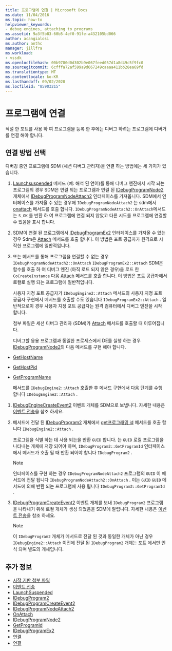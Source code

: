 ```yaml
---
title: 프로그램에 연결 | Microsoft Docs
ms.date: 11/04/2016
ms.topic: how-to
helpviewer_keywords:
- debug engines, attaching to programs
ms.assetid: 9a3f5b83-60b5-4ef0-91fe-a432105bd066
author: acangialosi
ms.author: anthc
manager: jillfra
ms.workload:
- vssdk
ms.openlocfilehash: 00b9780d0d302b9e067feed057d1a8d49c5f9fc0
ms.sourcegitcommit: 6cfffa72af599a9d667249caaaa411bb28ea69fd
ms.translationtype: MT
ms.contentlocale: ko-KR
ms.lasthandoff: 09/02/2020
ms.locfileid: "85903215"
---
```

# <a name="attach-to-the-program"></a>프로그램에 연결
적절 한 포트를 사용 하 여 프로그램을 등록 한 후에는 디버그 하려는 프로그램에 디버거를 연결 해야 합니다.

## <a name="choose-how-to-attach"></a>연결 방법 선택
 디버깅 중인 프로그램에 SDM (세션 디버그 관리자)을 연결 하는 방법에는 세 가지가 있습니다.

1. [Launchsuspended](../../extensibility/debugger/reference/idebugenginelaunch2-launchsuspended.md) 메서드 (예: 해석 된 언어)를 통해 디버그 엔진에서 시작 되는 프로그램의 경우 SDM은 연결 되는 프로그램과 연결 된 [IDebugProgramNode2](../../extensibility/debugger/reference/idebugprogramnode2.md) 개체에서 [IDebugProgramNodeAttach2](../../extensibility/debugger/reference/idebugprogramnodeattach2.md) 인터페이스를 가져옵니다. SDM에서 인터페이스를 가져올 수 있는 경우에 `IDebugProgramNodeAttach2` 는 sdm에서 [onattach](../../extensibility/debugger/reference/idebugprogramnodeattach2-onattach.md) 메서드를 호출 합니다. `IDebugProgramNodeAttach2::OnAttach`메서드는 `S_OK` 를 반환 하 여 프로그램에 연결 되지 않았고 다른 시도를 프로그램에 연결할 수 있음을 표시 합니다.

2. SDM이 연결 된 프로그램에서 [IDebugProgramEx2](../../extensibility/debugger/reference/idebugprogramex2.md) 인터페이스를 가져올 수 있는 경우 Sdm은 [Attach](../../extensibility/debugger/reference/idebugprogramex2-attach.md) 메서드를 호출 합니다. 이 방법은 포트 공급자가 원격으로 시작한 프로그램에 일반적입니다.

3. 또는 메서드를 통해 프로그램을 연결할 수 없는 경우 `IDebugProgramNodeAttach2::OnAttach` `IDebugProgramEx2::Attach` SDM은 함수를 호출 하 여 디버그 엔진 (아직 로드 되지 않은 경우)을 로드 한 `CoCreateInstance` 다음 [Attach](../../extensibility/debugger/reference/idebugengine2-attach.md) 메서드를 호출 합니다. 이 방법은 포트 공급자에서 로컬로 실행 되는 프로그램에 일반적입니다.

    사용자 지정 포트 공급자가 `IDebugEngine2::Attach` 메서드의 사용자 지정 포트 공급자 구현에서 메서드를 호출할 수도 있습니다 `IDebugProgramEx2::Attach` . 일반적으로이 경우 사용자 지정 포트 공급자는 원격 컴퓨터에서 디버그 엔진을 시작 합니다.

   첨부 파일은 세션 디버그 관리자 (SDM)가 [Attach](../../extensibility/debugger/reference/idebugengine2-attach.md) 메서드를 호출할 때 이루어집니다.

   디버그할 응용 프로그램과 동일한 프로세스에서 DE를 실행 하는 경우 [IDebugProgramNode2](../../extensibility/debugger/reference/idebugprogramnode2.md)의 다음 메서드를 구현 해야 합니다.

- [GetHostName](../../extensibility/debugger/reference/idebugprogramnode2-gethostname.md)

- [GetHostPid](../../extensibility/debugger/reference/idebugprogramnode2-gethostpid.md)

- [GetProgramName](../../extensibility/debugger/reference/idebugprogramnode2-getprogramname.md)

  메서드를 `IDebugEngine2::Attach` 호출한 후 메서드 구현에서 다음 단계를 수행 합니다 `IDebugEngine2::Attach` .

1. [IDebugEngineCreateEvent2](../../extensibility/debugger/reference/idebugenginecreateevent2.md) 이벤트 개체를 SDM으로 보냅니다. 자세한 내용은 [이벤트 전송](../../extensibility/debugger/sending-events.md)을 참조 하세요.

2. 메서드에 전달 된 [IDebugProgram2](../../extensibility/debugger/reference/idebugprogram2.md) 개체에서 [get프로그래밍 id](../../extensibility/debugger/reference/idebugprogram2-getprogramid.md) 메서드를 호출 합니다 `IDebugEngine2::Attach` .

     프로그램을 식별 하는 데 사용 되는을 반환 `GUID` 합니다. 는 `GUID` 로컬 프로그램을 나타내는 개체에 저장 되어야 하며, `IDebugProgram2::GetProgramId` 인터페이스에서 메서드가 호출 될 때 반환 되어야 합니다 `IDebugProgram2` .

    > [!NOTE]
    > 인터페이스를 구현 하는 경우 `IDebugProgramNodeAttach2` 프로그램의 `GUID` 이 메서드에 전달 됩니다 `IDebugProgramNodeAttach2::OnAttach` . 이는 `GUID` `GUID` 메서드에 의해 반환 되는 프로그램에 사용 됩니다 `IDebugProgram2::GetProgramId` .

3. [IDebugProgramCreateEvent2](../../extensibility/debugger/reference/idebugprogramcreateevent2.md) 이벤트 개체를 보내 `IDebugProgram2` 프로그램을 나타내기 위해 로컬 개체가 생성 되었음을 SDM에 알립니다. 자세한 내용은 [이벤트 전송](../../extensibility/debugger/sending-events.md)을 참조 하세요.

    > [!NOTE]
    > 이 `IDebugProgram2` 개체가 메서드로 전달 된 것과 동일한 개체가 아닌 경우 `IDebugEngine2::Attach` 이전에 전달 된 `IDebugProgram2` 개체는 포트 에서만 인식 되며 별도의 개체입니다.

## <a name="see-also"></a>추가 정보
- [시작 기반 첨부 파일](../../extensibility/debugger/launch-based-attachment.md)
- [이벤트 전송](../../extensibility/debugger/sending-events.md)
- [LaunchSuspended](../../extensibility/debugger/reference/idebugenginelaunch2-launchsuspended.md)
- [IDebugProgram2](../../extensibility/debugger/reference/idebugprogram2.md)
- [IDebugProgramCreateEvent2](../../extensibility/debugger/reference/idebugprogramcreateevent2.md)
- [IDebugProgramNodeAttach2](../../extensibility/debugger/reference/idebugprogramnodeattach2.md)
- [OnAttach](../../extensibility/debugger/reference/idebugprogramnodeattach2-onattach.md)
- [IDebugProgramNode2](../../extensibility/debugger/reference/idebugprogramnode2.md)
- [GetProgramId](../../extensibility/debugger/reference/idebugprogram2-getprogramid.md)
- [IDebugProgramEx2](../../extensibility/debugger/reference/idebugprogramex2.md)
- [연결](../../extensibility/debugger/reference/idebugprogramex2-attach.md)
- [연결](../../extensibility/debugger/reference/idebugengine2-attach.md)

